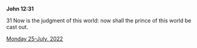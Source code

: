 **John 12:31**

31 Now is the judgment of this world: now shall the prince of this world be cast out.

[Monday 25-July, 2022](https://t.me/s/daily_scripture)
